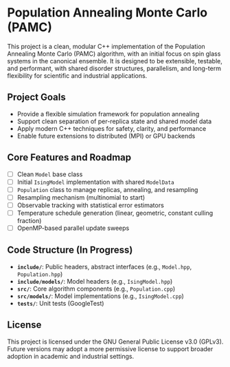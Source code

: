 # Population Annealing Monte Carlo (PAMC)

This project is a clean, modular C++ implementation of the Population Annealing Monte Carlo (PAMC) algorithm, with an initial focus on spin glass systems in the canonical ensemble. It is designed to be extensible, testable, and performant, with shared disorder structures, parallelism, and long-term flexibility for scientific and industrial applications.

## Project Goals

- Provide a flexible simulation framework for population annealing
- Support clean separation of per-replica state and shared model data
- Apply modern C++ techniques for safety, clarity, and performance
- Enable future extensions to distributed (MPI) or GPU backends

## Core Features and Roadmap

- [ ] Clean `Model` base class
- [ ] Initial `IsingModel` implementation with shared `ModelData`
- [ ] `Population` class to manage replicas, annealing, and resampling
- [ ] Resampling mechanism (multinomial to start)
- [ ] Observable tracking with statistical error estimators
- [ ] Temperature schedule generation (linear, geometric, constant culling fraction)
- [ ] OpenMP-based parallel update sweeps

## Code Structure (In Progress)

- **`include/`**: Public headers, abstract interfaces (e.g., `Model.hpp`, `Population.hpp`)
- **`include/models/`**: Model headers (e.g., `IsingModel.hpp`)
- **`src/`**: Core algorithm components (e.g., `Population.cpp`)
- **`src/models/`**: Model implementations (e.g., `IsingModel.cpp`)
- **`tests/`**: Unit tests (GoogleTest)

## License

This project is licensed under the GNU General Public License v3.0 (GPLv3). Future versions may adopt a more permissive license to support broader adoption in academic and industrial settings.